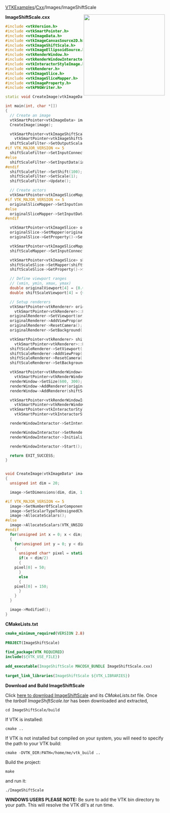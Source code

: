 [VTKExamples](/home/)/[Cxx](/Cxx)/Images/ImageShiftScale

<img align="right" src="https://github.com/lorensen/VTKExamples/blob/gh-pages/Testing/Baseline/Images/TestImageShiftScale.png?raw=true" width="256" />

**ImageShiftScale.cxx**
```c++
#include <vtkVersion.h>
#include <vtkSmartPointer.h>
#include <vtkImageData.h>
#include <vtkImageCanvasSource2D.h>
#include <vtkImageShiftScale.h>
#include <vtkImageEllipsoidSource.h>
#include <vtkRenderWindow.h>
#include <vtkRenderWindowInteractor.h>
#include <vtkInteractorStyleImage.h>
#include <vtkRenderer.h>
#include <vtkImageSlice.h>
#include <vtkImageSliceMapper.h>
#include <vtkImageProperty.h>
#include <vtkPNGWriter.h>

static void CreateImage(vtkImageData*);

int main(int, char *[])
{
  // Create an image
  vtkSmartPointer<vtkImageData> image = vtkSmartPointer<vtkImageData>::New();
  CreateImage(image);

  vtkSmartPointer<vtkImageShiftScale> shiftScaleFilter =
    vtkSmartPointer<vtkImageShiftScale>::New();
  shiftScaleFilter->SetOutputScalarTypeToUnsignedChar();
#if VTK_MAJOR_VERSION <= 5
  shiftScaleFilter->SetInputConnection(image->GetProducerPort());
#else
  shiftScaleFilter->SetInputData(image);
#endif
  shiftScaleFilter->SetShift(100);
  shiftScaleFilter->SetScale(1);
  shiftScaleFilter->Update();

  // Create actors
  vtkSmartPointer<vtkImageSliceMapper> originalSliceMapper = vtkSmartPointer<vtkImageSliceMapper>::New();
#if VTK_MAJOR_VERSION <= 5
  originalSliceMapper->SetInputConnection(image->GetProducerPort());
#else
  originalSliceMapper->SetInputData(image);
#endif

  vtkSmartPointer<vtkImageSlice> originalSlice = vtkSmartPointer<vtkImageSlice>::New();
  originalSlice->SetMapper(originalSliceMapper);
  originalSlice->GetProperty()->SetInterpolationTypeToNearest();

  vtkSmartPointer<vtkImageSliceMapper> shiftScaleMapper = vtkSmartPointer<vtkImageSliceMapper>::New();
  shiftScaleMapper->SetInputConnection(shiftScaleFilter->GetOutputPort());

  vtkSmartPointer<vtkImageSlice> shiftScaleSlice = vtkSmartPointer<vtkImageSlice>::New();
  shiftScaleSlice->SetMapper(shiftScaleMapper);
  shiftScaleSlice->GetProperty()->SetInterpolationTypeToNearest();

  // Define viewport ranges
  // (xmin, ymin, xmax, ymax)
  double originalViewport[4] = {0.0, 0.0, 0.5, 1.0};
  double shiftScaleViewport[4] = {0.5, 0.0, 1.0, 1.0};

  // Setup renderers
  vtkSmartPointer<vtkRenderer> originalRenderer =
    vtkSmartPointer<vtkRenderer>::New();
  originalRenderer->SetViewport(originalViewport);
  originalRenderer->AddViewProp(originalSlice);
  originalRenderer->ResetCamera();
  originalRenderer->SetBackground(.4, .5, .6);

  vtkSmartPointer<vtkRenderer> shiftScaleRenderer =
    vtkSmartPointer<vtkRenderer>::New();
  shiftScaleRenderer->SetViewport(shiftScaleViewport);
  shiftScaleRenderer->AddViewProp(shiftScaleSlice);
  shiftScaleRenderer->ResetCamera();
  shiftScaleRenderer->SetBackground(.4, .5, .7);

  vtkSmartPointer<vtkRenderWindow> renderWindow =
    vtkSmartPointer<vtkRenderWindow>::New();
  renderWindow->SetSize(600, 300);
  renderWindow->AddRenderer(originalRenderer);
  renderWindow->AddRenderer(shiftScaleRenderer);

  vtkSmartPointer<vtkRenderWindowInteractor> renderWindowInteractor =
    vtkSmartPointer<vtkRenderWindowInteractor>::New();
  vtkSmartPointer<vtkInteractorStyleImage> style =
    vtkSmartPointer<vtkInteractorStyleImage>::New();

  renderWindowInteractor->SetInteractorStyle(style);

  renderWindowInteractor->SetRenderWindow(renderWindow);
  renderWindowInteractor->Initialize();

  renderWindowInteractor->Start();

  return EXIT_SUCCESS;
}


void CreateImage(vtkImageData* image)
{
  unsigned int dim = 20;

  image->SetDimensions(dim, dim, 1);

#if VTK_MAJOR_VERSION <= 5
  image->SetNumberOfScalarComponents(1);
  image->SetScalarTypeToUnsignedChar();
  image->AllocateScalars();
#else
  image->AllocateScalars(VTK_UNSIGNED_CHAR,1);
#endif
  for(unsigned int x = 0; x < dim; x++)
  {
    for(unsigned int y = 0; y < dim; y++)
    {
      unsigned char* pixel = static_cast<unsigned char*>(image->GetScalarPointer(x,y,0));
      if(x < dim/2)
      {
	pixel[0] = 50;
      }
      else
      {
	pixel[0] = 150;
      }
    }
  }

  image->Modified();
}
```
**CMakeLists.txt**
```cmake
cmake_minimum_required(VERSION 2.8)
 
PROJECT(ImageShiftScale)
 
find_package(VTK REQUIRED)
include(${VTK_USE_FILE})
 
add_executable(ImageShiftScale MACOSX_BUNDLE ImageShiftScale.cxx)
 
target_link_libraries(ImageShiftScale ${VTK_LIBRARIES})
```

**Download and Build ImageShiftScale**

Click [here to download ImageShiftScale](https://github.com/lorensen/VTKWikiExamplesTarballs/raw/master/ImageShiftScale.tar) and its *CMakeLists.txt* file.
Once the *tarball ImageShiftScale.tar* has been downloaded and extracted,
```
cd ImageShiftScale/build 
```
If VTK is installed:
```
cmake ..
```
If VTK is not installed but compiled on your system, you will need to specify the path to your VTK build:
```
cmake -DVTK_DIR:PATH=/home/me/vtk_build ..
```
Build the project:
```
make
```
and run it:
```
./ImageShiftScale
```
**WINDOWS USERS PLEASE NOTE:** Be sure to add the VTK bin directory to your path. This will resolve the VTK dll's at run time.

